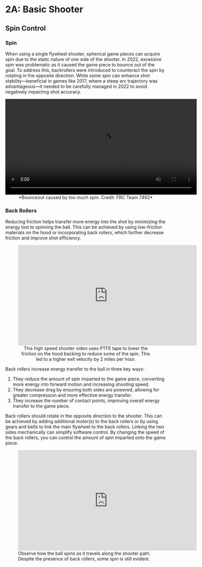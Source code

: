 # 2A: Basic Shooter

## Spin Control


### Spin

When using a single flywheel shooter, spherical game pieces can acquire spin due to the static nature of one side of the shooter. In 2022, excessive spin was problematic as it caused the game piece to bounce out of the goal. To address this, backrollers were introduced to counteract the spin by rotating in the opposite direction. While some spin can enhance shot stability—beneficial in games like 2017, where a steep arc trajectory was advantageous—it needed to be carefully managed in 2022 to avoid negatively impacting shot accuracy.

<center>
<video width="600" controls>
<source src="\img\learning-course\stage2-shooter\bounceout.webm" type="video/webm">
Your browser does not support the video tag.
</video>
<center> *Bounceout caused by too much spin. Credit: FRC Team 7492* </center>
</center>

### Back Rollers

Reducing friction helps transfer more energy into the shot by minimizing the energy lost to spinning the ball. This can be achieved by using low-friction materials on the hood or incorporating back rollers, which further decrease friction and improve shot efficiency.

<figure><center>
    <iframe width="560" height="315" src="https://www.youtube.com/embed/1b8spBWIAT4?si=daEZUNFTRv_rsYMn" title="YouTube video player" frameborder="0" allow="accelerometer; autoplay; clipboard-write; encrypted-media; gyroscope; picture-in-picture; web-share" referrerpolicy="strict-origin-when-cross-origin" allowfullscreen></iframe>
    <figcaption> This high speed shooter video uses PTFE tape to lower the friction on the hood backing to reduce some of the spin. This led to a higher exit velocity by 2 miles per hour. </figcaption>
</center></figure>


Back rollers increase energy transfer to the ball in three key ways:

1. They reduce the amount of spin imparted to the game piece, converting more energy into forward motion and increasing shooting speed.
2. They decrease drag by ensuring both sides are powered, allowing for greater compression and more effective energy transfer.
3. They increase the number of contact points, improving overall energy transfer to the game piece.

Back rollers should rotate in the opposite direction to the shooter. This can be achieved by adding additional motor(s) to the back rollers or by using gears and belts to link the main flywheel to the back rollers. Linking the two sides mechanically can simplify software control. By changing the speed of the back rollers, you can control the amount of spin imparted onto the game piece.

<figure>
    <iframe width="560" height="315" src="https://www.youtube.com/embed/QZKDnRvLhrA?si=9ZoKnbHI4jayoux0&amp;start=5" title="YouTube video player" frameborder="0" allow="accelerometer; autoplay; clipboard-write; encrypted-media; gyroscope; picture-in-picture; web-share" referrerpolicy="strict-origin-when-cross-origin" allowfullscreen></iframe>
    <figcaption>Observe how the ball spins as it travels along the shooter path. Despite the presence of back rollers, some spin is still evident. </figcaption>
</figure>

<br>